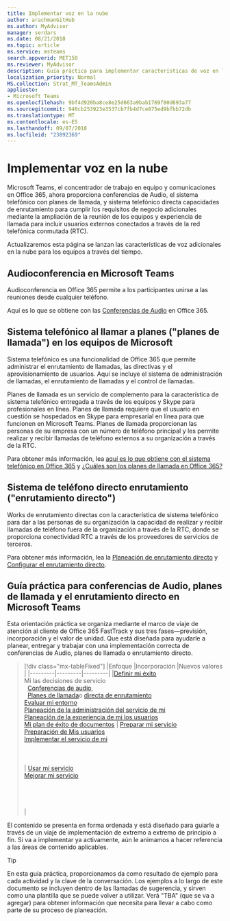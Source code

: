 ```yaml
---
title: Implementar voz en la nube
author: arachmanGitHub
ms.author: MyAdvisor
manager: serdars
ms.date: 08/21/2018
ms.topic: article
ms.service: msteams
search.appverid: MET150
ms.reviewer: MyAdvisor
description: Guía práctica para implementar características de voz en la nube en Microsoft Teams.
localization_priority: Normal
MS.collection: Strat_MT_TeamsAdmin
appliesto:
- Microsoft Teams
ms.openlocfilehash: 9bf4d920ba8ce8e25d663a9bab1769f80d693a77
ms.sourcegitcommit: 940cb253923e3537cb7fb4d7ce875ed9bfbb72db
ms.translationtype: MT
ms.contentlocale: es-ES
ms.lasthandoff: 09/07/2018
ms.locfileid: "23892369"
---
```

# <a name="cloud-voice-deployment"></a>Implementar voz en la nube

Microsoft Teams, el concentrador de trabajo en equipo y comunicaciones en Office 365, ahora proporciona conferencias de Audio, el sistema telefónico con planes de llamada, y sistema telefónico directa capacidades de enrutamiento para cumplir los requisitos de negocio adicionales mediante la ampliación de la reunión de los equipos y experiencia de llamada para incluir usuarios externos conectados a través de la red telefónica conmutada (RTC).
 
Actualizaremos esta página se lanzan las características de voz adicionales en la nube para los equipos a través del tiempo.



## <a name="audio-conferencing-in-microsoft-teams"></a>Audioconferencia en Microsoft Teams


Audioconferencia en Office 365 permite a los participantes unirse a las reuniones desde cualquier teléfono.

Aquí es lo que se obtiene con las [Conferencias de Audio](https://docs.microsoft.com/SkypeForBusiness/audio-conferencing-in-office-365/audio-conferencing-in-office-365) en Office 365.


## <a name="phone-system-with-calling-plans-calling-plans-in-microsoft-teams"></a>Sistema telefónico al llamar a planes ("planes de llamada") en los equipos de Microsoft

Sistema telefónico es una funcionalidad de Office 365 que permite administrar el enrutamiento de llamadas, las directivas y el aprovisionamiento de usuarios. Aquí se incluye el sistema de administración de llamadas, el enrutamiento de llamadas y el control de llamadas.

Planes de llamada es un servicio de complemento para la característica de sistema telefónico entregada a través de los equipos y Skype para profesionales en línea. Planes de llamada requiere que el usuario en cuestión se hospedados en Skype para empresarial en línea para que funcionen en Microsoft Teams. Planes de llamada proporcionan las personas de su empresa con un número de teléfono principal y les permite realizar y recibir llamadas de teléfono externos a su organización a través de la RTC.

Para obtener más información, lea [aquí es lo que obtiene con el sistema telefónico en Office 365](https://docs.microsoft.com/SkypeForBusiness/what-is-phone-system-in-office-365/here-s-what-you-get-with-phone-system) y [¿Cuáles son los planes de llamada en Office 365?](https://docs.microsoft.com/SkypeForBusiness/what-are-calling-plans-in-office-365/what-are-calling-plans-in-office-365)


## <a name="phone-system-direct-routing-direct-routing"></a>Sistema de teléfono directo enrutamiento ("enrutamiento directo")

Works de enrutamiento directas con la característica de sistema telefónico para dar a las personas de su organización la capacidad de realizar y recibir llamadas de teléfono fuera de la organización a través de la RTC, donde se proporciona conectividad RTC a través de los proveedores de servicios de terceros.

Para obtener más información, lea la [Planeación de enrutamiento directo](direct-routing-plan.md) y [Configurar el enrutamiento directo](direct-routing-configure.md).

## <a name="practical-guidance-for-audio-conferencing-calling-plans-and-direct-routing-in-microsoft-teams"></a>Guía práctica para conferencias de Audio, planes de llamada y el enrutamiento directo en Microsoft Teams

Esta orientación práctica se organiza mediante el marco de viaje de atención al cliente de Office 365 FastTrack y sus tres fases&mdash;previsión, incorporación y el valor de unidad. Que está diseñada para ayudarle a planear, entregar y trabajar con una implementación correcta de conferencias de Audio, planes de llamada o enrutamiento directo.

> [!div class="mx-tableFixed"]
> |Enfoque  |Incorporación  |Nuevos valores  |
> |---------|---------|---------|
> |[Definir mi éxito](1-envision-define-my-success-cloud-voice.md) <br> Mi las decisiones de servicio <br>&nbsp;&nbsp;[Conferencias de audio](2-envision-make-my-service-decisions-audio-conferencing.md),<br>&nbsp;&nbsp;[Planes de llamada](2-envision-make-my-service-decisions-phone-system.md)o [directa de enrutamiento](2-envision-make-my-service-decisions-direct-routing.md) <br> [Evaluar mi entorno](3-envision-evaluate-my-environment.md) <br> [Planeación de la administración del servicio de mi](4-envision-plan-my-service-management.md) <br> [Planeación de la experiencia de mi los usuarios](5-envision-plan-my-users-experience.md) <br> [Mi plan de éxito de documentos](6-envision-document-my-success-plan.md)    | [Preparar mi servicio](1-onboard-prepare-my-service.md) <br> [Preparación de Mis usuarios](2-onboard-prepare-my-users.md) <br> [Implementar el servicio de mi](3-onboard-deploy-my-service.md)  <br> <br> <br> <br>     | [Usar mi servicio](1-drive-value-operate-my-service.md) <br> [Mejorar mi servicio](2-drive-value-enhance-my-service.md) <br> <br> <br> <br> <br>      |

El contenido se presenta en forma ordenada y está diseñado para guiarle a través de un viaje de implementación de extremo a extremo de principio a fin. Si va a implementar ya activamente, aún le animamos a hacer referencia a las áreas de contenido aplicables.


> [!TIP]
> En esta guía práctica, proporcionamos da como resultado de ejemplo para cada actividad y la clave de la conversación. Los ejemplos a lo largo de este documento se incluyen dentro de las llamadas de sugerencia, y sirven como una plantilla que se puede volver a utilizar. Verá "TBA" (que se va a agregar) para obtener información que necesita para llevar a cabo como parte de su proceso de planeación.
